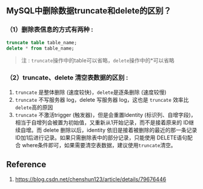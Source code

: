 ## MySQL中删除数据truncate和delete的区别？

### （1）删除表信息的方式有两种 :

```sql
truncate table table_name;
delete * from table_name;
```

> 注 : `truncate`操作中的table可以省略，`delete`操作中的*可以省略

### （2）truncate、delete 清空表数据的区别 :

1. `truncate` 是整体删除 (速度较快)，`delete`是逐条删除 (速度较慢)
2. `truncate`  不写服务器 log，delete 写服务器 log，这也是 `truncate` 效率比 `delete`高的原因
3. `truncate` 不激活trigger (触发器)，但是会重置Identity (标识列、自增字段)，相当于自增列会被置为初始值，又重新从1开始记录，而不是接着原来的 ID继续自增。而 delete 删除以后，identity 依旧是接着被删除的最近的那一条记录ID加1后进行记录。如果只需删除表中的部分记录，只能使用 DELETE语句配合 where条件即可，如果需要清空表数据，建议使用`truncate`清空。

## Reference

1. https://blog.csdn.net/chenshun123/article/details/79676446